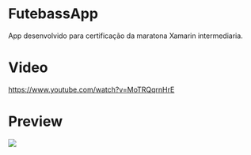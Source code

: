 # FutebassApp
App desenvolvido para certificação da maratona Xamarin intermediaria.

# Video
https://www.youtube.com/watch?v=MoTRQqrnHrE

# Preview
![](https://user-images.githubusercontent.com/19560033/31571399-338cab56-b068-11e7-8bfd-530d91805307.png?raw=true)
